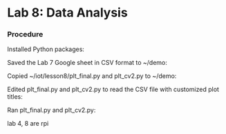 # Lab 8: Data Analysis

### Procedure

Installed Python packages:

Saved the Lab 7 Google sheet in CSV format to ~/demo:

Copied ~/iot/lesson8/plt_final.py and plt_cv2.py to ~/demo:

Edited plt_final.py and plt_cv2.py to read the CSV file with customized plot titles:

Ran plt_final.py and plt_cv2.py:

lab 4, 8 are rpi
